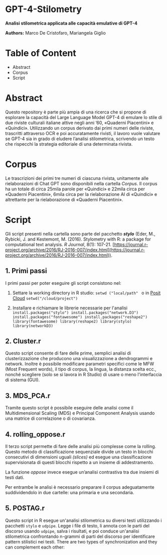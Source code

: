 # GPT-4-Stilometry
**Analisi stilometrica applicata alle capacità emulative di GPT-4**

**Authors:** Marco De Cristofaro, Mariangela Giglio

# Table of Content
 - Abstract
 -  Corpus
 -  Script
 
# Abstract

Questo repository è parte più ampia di una ricerca che si propone di esplorare la capacità del Large Language Model GPT-4 di emulare lo stile di due riviste culturali italiane attive negli anni ’60, «Quaderni Piacentini» e «Quindici». Utilizzando un corpus derivato dai primi numeri delle riviste, trascritti attraverso OCR e poi accuratamente rivisti, il lavoro vuole valutare se GPT-4 sia in grado di eludere l’analisi stilometrica, scrivendo un testo che rispecchi la strategia editoriale di una determinata rivista.

# Corpus

Le trascrizioni dei primi tre numeri di ciascuna rivista, unitamente alle rielaborazioni di Chat GPT sono disponibili nella cartella _Corpus_. Il corpus ha un totale di circa 25mila parole per «Quindici» e 22mila circa per «Quaderni Piacentini», 6mila circa per la rielaborazione AI di «Quindici» e altrettante per la rielaborazione di «Quaderni Piacentini».

# Script

Gli script presenti nella cartella sono parte del pacchetto ***stylo*** (Eder, M., Rybicki, J. and Kestemont, M. (2016). Stylometry with R: a package for computational text analysis. _R Journal_, 8(1): 107-21. [https://journal.r-project.org/archive/2016/RJ-2016-007/index.html](https://journal.r-project.org/archive/2016/RJ-2016-007/index.html)).

## 1. Primi passi

I primi passi per poter eseguire gli script consistono nel:

 1. Settare la working directory in R studio:
 `setwd ("local/path" `
 o in [Posit Cloud](https://posit.cloud/) 
 `setwd("/cloud/project")`
 
 2. Installare e richiamare le librerie necessarie per l'analisi 
`install.packages("stylo")
install.packages("network.D3")
install.packages("fontawesome")
install.packages("reshape2")
library(fontawesome)
library(reshape2)
library(stylo)
library(networkD3)`

## 2. Cluster.r 

Questo script consente di fare delle prime, semplici analisi di clusterizzazione che producono una visualizzazione a dendrogrammi e network.
Inoltre è possibile modificare parametri specifici come le MFW (Most Frequent words), il tipo di corpus, la lingua, la distanza scelta ecc., nonché scegliere (solo se si lavora in R Studio) di usare o meno l'interfaccia di sistema (GUI).

## 3. MDS_PCA.r
Tramite questo script è possibile eseguire delle analisi come il Multidimensional Scaling (MDS) e Principal Component Analysis usando una matrice di correlazione o di covarianza. 

## 4. rolling_oppose.r
Il terzo script permette di fare delle analisi più complesse come la rolling. Questo metodo di classificazione sequenziale divide un testo in blocchi consecutivi di dimensioni uguali _(slices)_ ed esegue una classificazione supervisionata di questi blocchi rispetto a un insieme di addestramento.

La funzione _oppose_ invece esegue un’analisi contrastiva tra due insiemi di testi dati.

Per entrambe le analisi è necessario preparare il corpus adeguatamente suddividendolo in due cartelle: una primaria e una secondaria.

## 5. POSTAG.r
Questo script in R esegue un'analisi stilometrica su diversi testi utilizzando i pacchetti `stylo` e `udpipe`. Legge i file di testo, li annota con le parti del discorso usando `udpipe`, salva i risultati, e poi conduce un'analisi stilometrica confrontando n-grammi di parti del discorso per identificare pattern stilistici nei testi.
There are two types of synchronization and they can complement each other:

